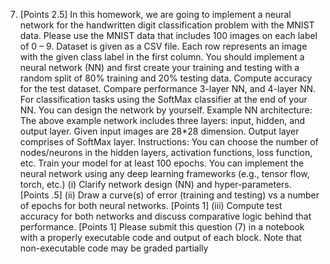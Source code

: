 7. [Points 2.5] In this homework, we are going to implement a neural network for the handwritten 
digit classification problem with the MNIST data. Please use the MNIST data that includes 100 
images on each label of 0 – 9. Dataset is given as a CSV file. Each row represents an image with 
the given class label in the first column.
You should implement a neural network (NN) and first create your training and testing with a 
random split of 80% training and 20% testing data. Compute accuracy for the test dataset.
Compare performance 3-layer NN, and 4-layer NN. For classification tasks using the SoftMax
classifier at the end of your NN. You can design the network by yourself. 
Example NN architecture:
The above example network includes three layers: input, hidden, and output layer. Given input 
images are 28*28 dimension. Output layer comprises of SoftMax layer.
Instructions: 
You can choose the number of nodes/neurons in the hidden layers, activation functions, loss 
function, etc. Train your model for at least 100 epochs. 
You can implement the neural network using any deep learning frameworks (e.g., tensor flow, 
torch, etc.)
(i) Clarify network design (NN) and hyper-parameters. [Points .5]
(ii) Draw a curve(s) of error (training and testing) vs a number of epochs for both neural 
networks. [Points 1]
(iii) Compute test accuracy for both networks and discuss comparative logic behind that 
performance. [Points 1]
Please submit this question (7) in a notebook with a properly executable code and output of 
each block. Note that non-executable code may be graded partially